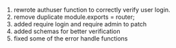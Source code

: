 1) rewrote authuser function to correctly verify user login.
2) remove duplicate module.exports = router;
3) added require login and require admin to patch
4) added schemas for better verification
5) fixed some of the error handle functions

